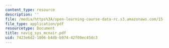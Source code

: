 ```yaml
---
content_type: resource
description: ''
file: /media/https%3A/open-learning-course-data-rc.s3.amazonaws.com/15-667-negotiation-and-conflict-management-spring-2001/7423e6d21806b4dbb97442f09ec45dc3_navig_sys_mcnair.pdf
file_type: application/pdf
resourcetype: Document
title: navig_sys_mcnair.pdf
uid: 7423e6d2-1806-b4db-b974-42f09ec45dc3
---
```


